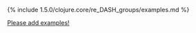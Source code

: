 {% include 1.5.0/clojure.core/re_DASH_groups/examples.md %}

[Please add examples!](https://github.com/arrdem/grimoire/edit/master/_includes/1.6.0/clojure.core/re_DASH_groups/examples.md)
